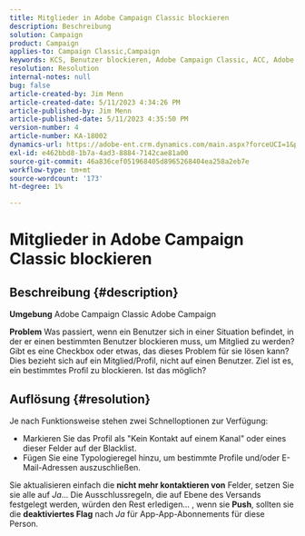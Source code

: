 ```yaml
---
title: Mitglieder in Adobe Campaign Classic blockieren
description: Beschreibung
solution: Campaign
product: Campaign
applies-to: Campaign Classic,Campaign
keywords: KCS, Benutzer blockieren, Adobe Campaign Classic, ACC, Adobe Campaign, Anleitung
resolution: Resolution
internal-notes: null
bug: false
article-created-by: Jim Menn
article-created-date: 5/11/2023 4:34:26 PM
article-published-by: Jim Menn
article-published-date: 5/11/2023 4:35:50 PM
version-number: 4
article-number: KA-18002
dynamics-url: https://adobe-ent.crm.dynamics.com/main.aspx?forceUCI=1&pagetype=entityrecord&etn=knowledgearticle&id=b0555aae-19f0-ed11-8849-6045bd006295
exl-id: e462bbd8-1b7a-4ad3-8884-7142cae81a00
source-git-commit: 46a836cef051968405d8965268404ea258a2eb7e
workflow-type: tm+mt
source-wordcount: '173'
ht-degree: 1%

---
```


# Mitglieder in Adobe Campaign Classic blockieren

## Beschreibung {#description}


<b>Umgebung</b>
Adobe Campaign Classic Adobe Campaign

<b>Problem</b>
Was passiert, wenn ein Benutzer sich in einer Situation befindet, in der er einen bestimmten Benutzer blockieren muss, um Mitglied zu werden?
Gibt es eine Checkbox oder etwas, das dieses Problem für sie lösen kann?
Dies bezieht sich auf ein Mitglied/Profil, nicht auf einen Benutzer. Ziel ist es, ein bestimmtes Profil zu blockieren. Ist das möglich?




## Auflösung {#resolution}


Je nach Funktionsweise stehen zwei Schnelloptionen zur Verfügung:

- Markieren Sie das Profil als &quot;Kein Kontakt auf einem Kanal&quot; oder eines dieser Felder auf der Blacklist.
- Fügen Sie eine Typologieregel hinzu, um bestimmte Profile und/oder E-Mail-Adressen auszuschließen.




Sie aktualisieren einfach die <b>nicht mehr kontaktieren von</b> Felder, setzen Sie sie alle auf *Ja*... Die Ausschlussregeln, die auf Ebene des Versands festgelegt werden, würden den Rest erledigen... , wenn sie <b>Push</b>, sollten sie die <b>deaktiviertes Flag</b> nach *Ja* für App-App-Abonnements für diese Person.
